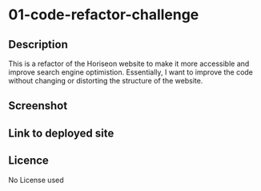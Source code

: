 # 01-code-refactor-challenge

## Description

This is a refactor of the Horiseon website to make it more accessible and improve search engine optimistion. Essentially, I want to improve the code without changing or distorting the structure of the website.



## Screenshot

## Link to deployed site

## Licence
No License used 